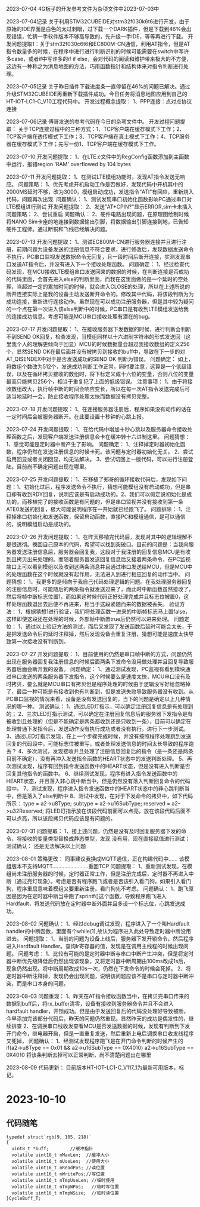 2023-07-04
4G板子的开发参考文件为杂项文件中2023-07-03中

2023-07-04记录
关于利用STM32CUBEIDE对stm32f030k6t6进行开发，由于原始的IDE界面是白色的太过刺眼，过下载一个DARK插件，但是下载到46%会出现错误，忙猜一手软件版本不够高导致的，先升级一手IDE，等等再进行下载。
开发问题提取1：关于stm32f030c6t6和EC800M-CN通信，利用AT指令，但是AT指令数量多的时候，在程序中进行进行判断识别的时候可能需要在switch中写许多case，或者if中写许多的if if else，会对代码的阅读和维护带来极大的不方便，这边有一种称之为消息地图的方法，巧用函数指针和结构体来对指令判断进行处理。



2023-07-05记录
关于昨日插件下载进度条一直停留在46%的问题已解决。通过升级STM32CUBEIDE再重新下载插件成功。今日任务将消息地图应用到自己的HT-IOT-LC1-C_V10工程代码中。
开发过程概念提取：
1、PPP连接：点对点协议连接





2023-07-06记录
傅哥发送的参考代码在今日的杂项文件中。
开发过程问题提取：
关于TCP连接过程中的三种方式：1、TCP客户端在缓存模式下工作；2、TCP客户端在透传模式下工作；3、TCP客户端在真土模式下工作；4、TCP服务器在缓存模式下工作；先写一份1、TCP客户端在缓存模式下工作。








2023-07-10
开发问题提取：
1、在LTE.c文件中的RegConfig函数添加到主函数中运行，报错region ‘RAM' overflowed by 104 bytes



2023-07-11
开发问题提取：
1、在测试LTE模组功能时，发现AT指令发送无响应。
问题策略：
1、优先考虑开机启动工作是否做好，发现代码中开机其中的2000MS延时不够，改为3000，模组启动成功，发送指令“ATI"有回应，重新烧入代码，问题再次出现.
问题确认：
1、测试发现串口初始化函数影响PC通过串口对LTE模组进行测试
开发问题提取：
2、发送”AT+CPIN?"显示ERROR,sim卡未插入
问题策略：
2、尝试重启
问题确认：
2、硬件电路出现问题，在原理图绘制时候将NANO Sim卡座的地连接到数据输出引脚，将数据输出引脚连接到地，已告知硬件工程师。通过断铜和飞线已经解决问题。


2023-07-13
开发问题提取：
1、测试EC800M-CN进行服务器连接并且进行注册，前期问题为设备发送的注册信息不符合要求，进行修改后，发现数据发送命令不执行，PC串口监视发送数据命令无回复，且一段时间后断开连接，实测发现串口发送AT指令后，并没有进入下一个接收处理函数。
问题确定：
1、经过检查代码发现，在MCU接收LTE模组串口发送回来的数据的时候，在判断连接是否成功的代码里面，会首先进入else的判断里面，而我在这里面做的是一个延时的空处理，当超过一定的累加时间的时候，就会进入CLOSE的处理，所以在上述所说的断开连接实际上是我的设备主动发送断开命令的。修改其中代码，将该段判断为为成功连接，重新进行连接动作。虽然现在可以成功注册服务器，但是其中较为疑问的一个点在第一次进入该else判断中的时候，PC串口是有收到LTE模组发送给我的连接成功信息。考虑可能是MCU串口接收处理有潜在的bug。


2023-07-17
开发问题提取：
1、在接收服务器下发数据的时候，进行判断会判断不到SEND OK回复，检查发现，当模组同样以十六进制字符串的形式发送回（这里我个人的理解更倾向于回显）MCU的时候数据量会超过我接收数组的定义256个，显然SEND OK在最后面并没有被拷贝到接收的buff中，导致在下一步的对AT_QISENDEX中对于是否发送成功的SEND OK 判断为错误。
问题确定：
如上，将数组个数改为512个，发送成功判断工作正常，同时要注意，这算是一个低级错误，以及在循环拷贝接收的数组时，将下标定义成十六位的变量，否则八位的变量最高只能拷贝256个，相当于重复犯了上面的低级错误。
注意事项：
1、由于将接收数组改大，执行帧中断的时间会响应变长，所以在每一次AT指令发送完成后可适当地延时一会，防止接收程序处理太快而数据没有拷贝完整。



2023-07-18
开发问题提取：
1、在连接服务器注册后，程序如果没有动作的话在一定时间后会被服务器断开。在此要设置十秒钟的心跳上报。






2023-07-24
开发问题提取：
1、在给代码中增加十秒心跳以及服务器命令接收处理函数之后，发现客户端发送注册信息会卡在缓冲转十六进制这里。
问题猜想：
1、感觉可能是定时器中断产生了影响。
问题确定：
1、注释掉定时器初始化函数，程序仍然在发送注册信息的时候卡死。该问题与定时器初始化无关。
2、尝试启用回显或者关闭回显，均无法解决。
3、尝试切回上一版代码，可以进行注册登陆。目前尚不确定问题出现在哪里。



2023-07-25
开发问题提取：
1、在移植了郑哥的循环接收代码后，发现如下问题：1、初始化过后，程序发送命令不执行，猜想可能模组没有启动成功，但是串口却有收到RDY回复，说明应该是有启动成功的。2、我们可以假定说初始化是成功的，而移植完了的接收函数是有问题的，但是串口监视并没有接收到第一条ATE0发送的回复，极大可能说明程序在一开始就已经跑飞了。
问题排除：
1、注释掉串口初始化和发送函数，保留启动函数，直接PC和模组通信，是可以通信的，说明模组启动是成功的。



2023-07-26
开发问题提取：
1、在昨天移植完代码后，发现对其中的逻辑理解不是很透彻。换回自己原本的代码，希望可以找到突破口。目前的问题是：当我向服务器发送注册信息后，服务器会回复我，这段对于我注册的回复信息MCU是有收到且拷贝出来处理的。而随着服务器发送回复信息后又接着两条命令，在PC监视端口上可以看到模组以及收到这两条消息并且通过串口发送给MCU，但是MCU中的处理函数在这个时候就没有起作用，无法进入到进行相应回复的动作当中。
问题猜想：
1、我更多的是倾向于我自己代码处理逻辑的问题。在我处理服务器回复的注册信息时，可能随后的两条指令就发送过来了，而此时中断函数虽然接收了，然后将帧中断标志位置1，而如果这时候代码正好处理完成并且标志位被置0，这样处理函数退出去后便不再进来，相当于这段紧随而来的数据被丢失。
验证方法：
1、根据猜想1进行验证，我们将处理函数一进来的中断帧标志马上置false，这样即使这段还在处理的时候，外部帧中断置true后仍然可以进来处理。
问题定位：
1、通过以上验证方法的测试，而后又发现了发送函数后延时可能会太长，于是把发送命令后的延时注释掉，然后发现设备会重复注册，猜想可能是速度太快导致第一次接收没有判断到。



2023-07-27
开发问题提取：
1、目前使用的仍然是串口帧中断的方式，问题仍然出现在服务器回复我注册信息的时候后面两条下发命令没用做处理并且回复导致服务器后面会断开我的设备。
问题确定：
1、通过测试发现，PC监视有看到模块通过串口发送的两条服务器下发指令，这个时候要么是速度太快，MCU串口没有及时拷贝，要么就是MCU串口有拷贝但是程序处理的时候由于逻辑没写好给忽略掉了，最后一种可能是有接收到也有判断到，但是发送失败导致服务器没有收到。从PC串口监视的情况来看，设备是没有发送回复的，当下的问题是确定以上几种情况的哪一种。
测试确认：
1、通过LED灯指示，可以确定注册回复信息是有处理到的；
2、三次LED灯指示测试，可以确定在注册回复信息后的服务器下发指令是有被收到且处理的（但是不能确定是两条都收到还是只收到一条），目前可以确定在处理普通下发指令后，发送动作没有执行成功或者没有执行，进行下一步测试。
3、通过LED灯指示发现，在上一个步骤完成时候，并没有按照程序处理跳到发送回复的代码段中。可能标志位被重写，或者处理发送信息的时间太长导致的程序跑丢？
4、多次测试，发现接收并且处理了注册信息回复后的指令（是一条还是两条目前不确定），没有再冲入发送指令函数的HEART状态中的发送判断处理。
5、再次测试发现，程序有回到指令发送函数中的HEART状态，但是没有进入判断是否回复其他指令的函数中。
6、继续测试发现，程序有进入指令发送函数中的HEART状态，并且落入非心跳中断当中，但是仍然没有落入判断回复命令的代码段中。
7、测试发现，程序进入指令发送函数中的HEART状态中的非心跳判断当中，但是落入了else判断中
8、测试中发现，在对于下发命令的拷贝中，如下代码所示：
	type = a2->u8Type;
          subtype = a2->u16SubType;
	reserved = a2->u32Reserved;
将LED灯指示放在该段代码前面可以点亮，放在该段代码后面不可以点亮，所以该段拷贝代码应该是有问题的。



2023-07-31
问题提取：
1、接上述问题，仍然是没有及时回复服务器下发的命令，将接收的变量类型替换成静态类型，发现 没有用，现在直接赋值进行测试；
测试确认：
还是无法解决以上问题


2023-08-01
策略更改：
同事建议我换成MQTT通信，正在构建代码中……
该模组版本不支持MQTT……………………重回TCP
问题提取：
1、重新测试发现，在模组尚未注册服务器的时候，定时器正常工作，但是注册完成后，定时器不再进入中断（通过亮灯现象）。考虑是否有程序跑飞或者是否该引入看门狗。如果引入看门狗，程序重启意味着模组又要重新注册。看门狗先不考虑。
问题确认：
1、跑飞原因是因为在定时器中断当中跑了sprintf()这个函数，导致程序跑飞进入Hardfault，将发送代码放在定时器中断外面并且多设一个标志位，心跳发送成功。




2023-08-02
问题确认：
1、经过debug调试发现，程序进入了一个叫Hardfault handler的中断函数，里面有个while(1),故认为程序进入此处导致定时器中断没用进去。
问题提取：
1、当前的问题为设备上线后，服务器下发开锁命令，然后程序进入Hardfault Handler。查询lr寄存器的值，发现是在调用主线程的时候出现问题。
问题考虑：
1、比较有可能的是定时器中断与串口中断产生冲突，但是将定时器中断优先级降低后仍然出现该现象，又将定时器中断周期由100ms改成1s后，现象仍然出现。将中断周期改成10s一次，仍然在下发命令的时候会死掉。
2、将定时器中断注释掉，发现仍会出现问题，说明该问题应该不是串口与定时器中断冲突，而是串口本身的问题。


2023-08-03
问题重现：
1、昨天在AT指令接收函数当中，在拷贝完串口传来的数据到buff后，将rx_buffer清零，设备有接收到服务器命令并且不会进入hardfault handler，开锁成功。但是由于发送回复后的代码没处理好导致被断，今早添加完该部分代码后，昨天的问题仍然重现。显然昨天的成功是偶发性的，继续排查
2、在调换串口线收发查看MCU是否发送数据的时候，发现有判断到下发开门命令，继电器开启，但是一直重复发送，然后重新上电后调换串口收发线程序又死掉，
问题确认：
1、经测试发现程序跑飞是在开门命令判断的时候产生的
if(a2->u8Type == 0x01 && a2->u16SubType == 0X4010)
 a2->u16SubType == 0X4010 将该条判断去掉可以正常判断，尚不清楚问题出在哪里




2023-08-09
代码更新：
目前版本HT-IOT-LC1-C_V117_1为最新可用版本，标记。




# 2023-10-10  
## 代码随笔  
```  
typedef struct`rgb(9, 105, 218)`    
{  
  uint8_t *buff;		//缓冲指针  
  volatile uint16_t nMaxLen;  //缓冲大小  
  volatile uint16_t nUseLen;  //使用大小  
  volatile uint16_t nReadPos; //读位置  
  volatile uint16_t nWritePos;//写位置  
  volatile uint16_t nTmpUseLen; //临时使用  
  volatile uint16_t nTmpWPos;   //临时写位置  
  volatile uint16_t nTmpWSize;  //临时读位置  
}CycleBuff_T;    
```  




